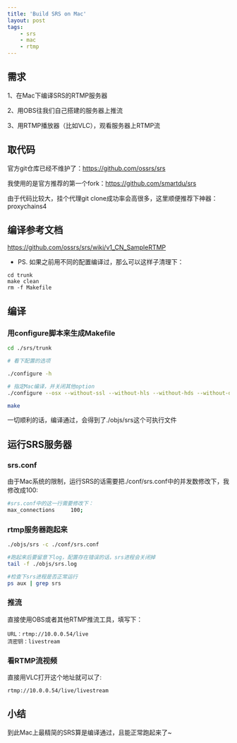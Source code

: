 ```yaml
---
title: 'Build SRS on Mac'
layout: post
tags:
    - srs
    - mac
    - rtmp
---
```


## 需求
1、在Mac下编译SRS的RTMP服务器

2、用OBS往我们自己搭建的服务器上推流

3、用RTMP播放器（比如VLC），观看服务器上RTMP流

## 取代码
官方git仓库已经不维护了：https://github.com/ossrs/srs

我使用的是官方推荐的第一个fork：https://github.com/smartdu/srs

由于代码比较大，挂个代理git clone成功率会高很多，这里顺便推荐下神器：proxychains4

## 编译参考文档
https://github.com/ossrs/srs/wiki/v1_CN_SampleRTMP

* PS.
如果之前用不同的配置编译过，那么可以这样子清理下：

```
cd trunk
make clean
rm -f Makefile
```

## 编译

### 用configure脚本来生成Makefile
```bash
cd ./srs/trunk

# 看下配置的选项

./configure -h

# 指定Mac编译，并关闭其他option
./configure --osx --without-ssl --without-hls --without-hds --without-dvr --without-nginx --without-http-callback --without-http-server --without-stream-caster --without-http-api --without-ffmpeg --without-transcode --without-ingest --without-stat --without-librtmp

make
```

一切顺利的话，编译通过，会得到了./objs/srs这个可执行文件

## 运行SRS服务器

### srs.conf
由于Mac系统的限制，运行SRS的话需要把./conf/srs.conf中的并发数修改下，我修改成100:

```bash
#srs.conf中的这一行需要修改下：
max_connections     100;
```

### rtmp服务器跑起来
```bash
./objs/srs -c ./conf/srs.conf

#跑起来后要留意下log，配置存在错误的话，srs进程会关闭掉
tail -f ./objs/srs.log

#检查下srs进程是否正常运行
ps aux | grep srs
```

### 推流
直接使用OBS或者其他RTMP推流工具，填写下：

```
URL：rtmp://10.0.0.54/live
流密钥：livestream
```

### 看RTMP流视频
直接用VLC打开这个地址就可以了:

```
rtmp://10.0.0.54/live/livestream
```

## 小结
到此Mac上最精简的SRS算是编译通过，且能正常跑起来了~